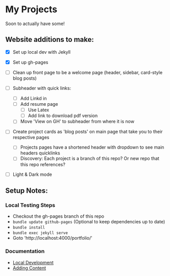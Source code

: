 # My Projects

Soon to actually have some!

## Website additions to make:
- [x] Set up local dev with Jekyll
- [x] Set up gh-pages
- [ ] Clean up front page to be a welcome page (header, sidebar, card-style blog posts)
- [ ] Subheader with quick links:
  - [ ] Add Linkd in
  - [ ] Add resume page
    - [ ] Use Latex
    - [ ] Add link to download pdf version 
  - [ ] Move 'View on GH' to subheader from where it is now
- [ ] Create project cards as 'blog posts' on main page that take you to their respective pages
  - [ ] Projects pages have a shortened header with dropdown to see main headers quicklinks
  - [ ] Discovery: Each project is a branch of this repo? Or new repo that this repo references?
- [ ] Light & Dark mode


## Setup Notes:
### Local Testing Steps
* Checkout the gh-pages branch of this repo
* ```bundle update github-pages``` (Optional to keep dependencies up to date)
* ```bundle install```
* ```bundle exec jekyll serve```
* Goto 'http://localhost:4000/portfolio/'

### Documentation

* [Local Development](https://docs.github.com/en/pages/setting-up-a-github-pages-site-with-jekyll/testing-your-github-pages-site-locally-with-jekyll)
* [Adding Content](https://docs.github.com/en/pages/setting-up-a-github-pages-site-with-jekyll/adding-content-to-your-github-pages-site-using-jekyll)
